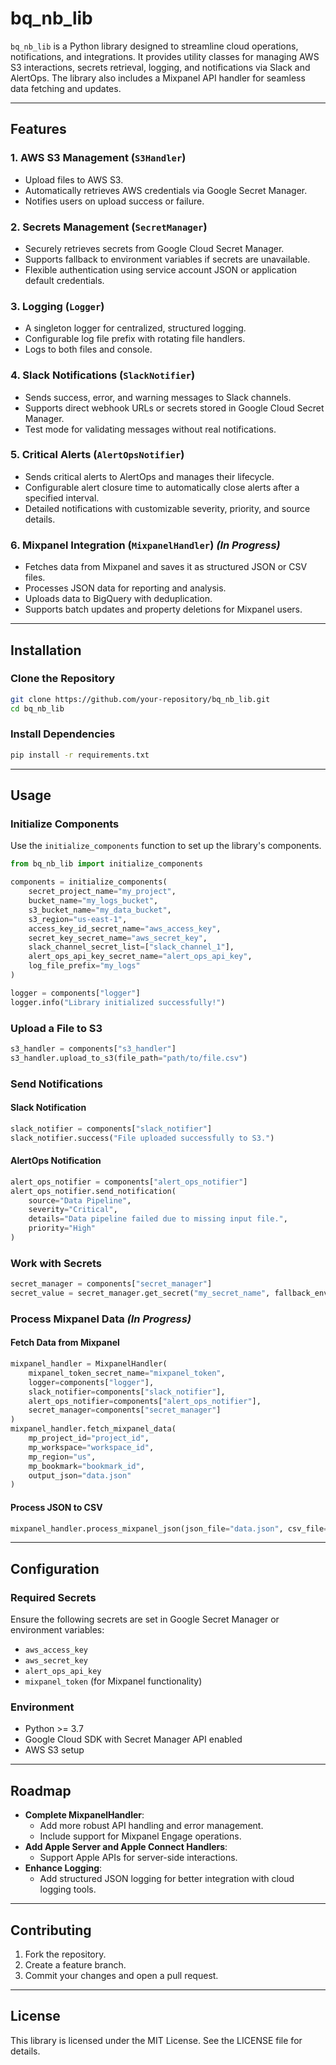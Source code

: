 # bq_nb_lib

`bq_nb_lib` is a Python library designed to streamline cloud operations, notifications, and integrations. It provides utility classes for managing AWS S3 interactions, secrets retrieval, logging, and notifications via Slack and AlertOps. The library also includes a Mixpanel API handler for seamless data fetching and updates.

---

## Features

### 1. AWS S3 Management (`S3Handler`)

- Upload files to AWS S3.
- Automatically retrieves AWS credentials via Google Secret Manager.
- Notifies users on upload success or failure.

### 2. Secrets Management (`SecretManager`)

- Securely retrieves secrets from Google Cloud Secret Manager.
- Supports fallback to environment variables if secrets are unavailable.
- Flexible authentication using service account JSON or application default credentials.

### 3. Logging (`Logger`)

- A singleton logger for centralized, structured logging.
- Configurable log file prefix with rotating file handlers.
- Logs to both files and console.

### 4. Slack Notifications (`SlackNotifier`)

- Sends success, error, and warning messages to Slack channels.
- Supports direct webhook URLs or secrets stored in Google Cloud Secret Manager.
- Test mode for validating messages without real notifications.

### 5. Critical Alerts (`AlertOpsNotifier`)

- Sends critical alerts to AlertOps and manages their lifecycle.
- Configurable alert closure time to automatically close alerts after a specified interval.
- Detailed notifications with customizable severity, priority, and source details.

### 6. Mixpanel Integration (`MixpanelHandler`) _(In Progress)_

- Fetches data from Mixpanel and saves it as structured JSON or CSV files.
- Processes JSON data for reporting and analysis.
- Uploads data to BigQuery with deduplication.
- Supports batch updates and property deletions for Mixpanel users.

---

## Installation

### Clone the Repository

```bash
git clone https://github.com/your-repository/bq_nb_lib.git
cd bq_nb_lib
```

### Install Dependencies

```bash
pip install -r requirements.txt
```

---

## Usage

### Initialize Components

Use the `initialize_components` function to set up the library's components.

```python
from bq_nb_lib import initialize_components

components = initialize_components(
    secret_project_name="my_project",
    bucket_name="my_logs_bucket",
    s3_bucket_name="my_data_bucket",
    s3_region="us-east-1",
    access_key_id_secret_name="aws_access_key",
    secret_key_secret_name="aws_secret_key",
    slack_channel_secret_list=["slack_channel_1"],
    alert_ops_api_key_secret_name="alert_ops_api_key",
    log_file_prefix="my_logs"
)

logger = components["logger"]
logger.info("Library initialized successfully!")
```

### Upload a File to S3

```python
s3_handler = components["s3_handler"]
s3_handler.upload_to_s3(file_path="path/to/file.csv")
```

### Send Notifications

#### Slack Notification

```python
slack_notifier = components["slack_notifier"]
slack_notifier.success("File uploaded successfully to S3.")
```

#### AlertOps Notification

```python
alert_ops_notifier = components["alert_ops_notifier"]
alert_ops_notifier.send_notification(
    source="Data Pipeline",
    severity="Critical",
    details="Data pipeline failed due to missing input file.",
    priority="High"
)
```

### Work with Secrets

```python
secret_manager = components["secret_manager"]
secret_value = secret_manager.get_secret("my_secret_name", fallback_env_var="MY_SECRET_ENV_VAR")
```

### Process Mixpanel Data _(In Progress)_

#### Fetch Data from Mixpanel

```python
mixpanel_handler = MixpanelHandler(
    mixpanel_token_secret_name="mixpanel_token",
    logger=components["logger"],
    slack_notifier=components["slack_notifier"],
    alert_ops_notifier=components["alert_ops_notifier"],
    secret_manager=components["secret_manager"]
)
mixpanel_handler.fetch_mixpanel_data(
    mp_project_id="project_id",
    mp_workspace="workspace_id",
    mp_region="us",
    mp_bookmark="bookmark_id",
    output_json="data.json"
)
```

#### Process JSON to CSV

```python
mixpanel_handler.process_mixpanel_json(json_file="data.json", csv_file="data.csv")
```

---

## Configuration

### Required Secrets

Ensure the following secrets are set in Google Secret Manager or environment variables:

- `aws_access_key`
- `aws_secret_key`
- `alert_ops_api_key`
- `mixpanel_token` (for Mixpanel functionality)

### Environment

- Python >= 3.7
- Google Cloud SDK with Secret Manager API enabled
- AWS S3 setup

---

## Roadmap

- **Complete MixpanelHandler**:
  - Add more robust API handling and error management.
  - Include support for Mixpanel Engage operations.
- **Add Apple Server and Apple Connect Handlers**:
  - Support Apple APIs for server-side interactions.
- **Enhance Logging**:
  - Add structured JSON logging for better integration with cloud logging tools.

---

## Contributing

1. Fork the repository.
2. Create a feature branch.
3. Commit your changes and open a pull request.

---

## License

This library is licensed under the MIT License. See the LICENSE file for details.
